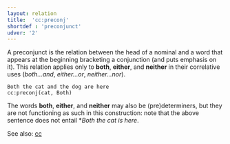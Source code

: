 ```yaml
---
layout: relation
title:  'cc:preconj'
shortdef : 'preconjunct'
udver: '2'
---
```


A preconjunct is the relation between the head of a nominal and a word that appears at the beginning bracketing a conjunction (and puts emphasis on it). This relation applies only to <b>both</b>, <b>either</b>, and <b>neither</b> in their correlative uses (*both...and*, *either...or*, *neither...nor*).

~~~ sdparse
Both the cat and the dog are here
cc:preconj(cat, Both)
~~~

The words <b>both</b>, <b>either</b>, and <b>neither</b> may also be (pre)determiners, but they are not functioning as such in this construction: note that the above sentence does not entail \**Both the cat is here*.

See also: [cc]()
<!-- Interlanguage links updated Ne 5. května 2024, 18:20:53 CEST -->
